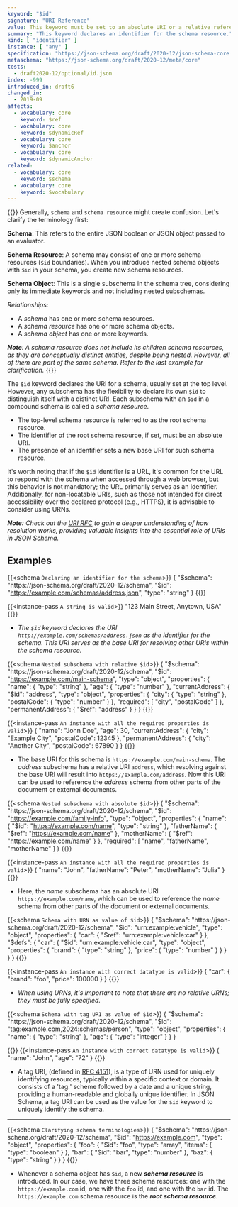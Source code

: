 ```yaml
---
keyword: "$id"
signature: "URI Reference"
value: This keyword must be set to an absolute URI or a relative reference as defined by [RFC 3986](https://www.rfc-editor.org/info/rfc3986)without a fragment
summary: "This keyword declares an identifier for the schema resource."
kind: [ "identifier" ]
instance: [ "any" ]
specification: "https://json-schema.org/draft/2020-12/json-schema-core.html#section-8.2.1"
metaschema: "https://json-schema.org/draft/2020-12/meta/core"
tests:
  - draft2020-12/optional/id.json
index: -999
introduced_in: draft6
changed_in:
  - 2019-09
affects:
  - vocabulary: core
    keyword: $ref
  - vocabulary: core
    keyword: $dynamicRef
  - vocabulary: core
    keyword: $anchor
  - vocabulary: core
    keyword: $dynamicAnchor
related:
  - vocabulary: core
    keyword: $schema
  - vocabulary: core
    keyword: $vocabulary
---
```


{{<learning-more>}}
Generally, `schema` and `schema resource` might create confusion. Let's clarify the terminology first:

**Schema**: This refers to the entire JSON boolean or JSON object passed to an evaluator.

**Schema Resource**: A schema may consist of one or more schema resources (`$id` boundaries). When you introduce nested schema objects with `$id` in your schema, you create new schema resources.

**Schema Object**: This is a single subschema in the schema tree, considering only its immediate keywords and not including nested subschemas.


_Relationships_:
* A _schema_ has one or more schema resources.
* A _schema resource_ has one or more schema objects.
* A _schema object_ has one or more keywords.

_**Note**: A schema resource does not include its children schema resources, as they are conceptually distinct entities, despite being nested.  However, all of them are part of the same schema. Refer to the last example for clarification._
{{</learning-more>}}

The `$id` keyword declares the URI for a schema, usually set at the top level. However, any subschema has the flexibility to declare its own `$id` to distinguish itself with a distinct URI. Each subschema with an `$id` in a compound schema is called a _schema resource_.

* The top-level schema resource is referred to as the root schema resource.
* The identifier of the root schema resource, if set, must be an absolute URI.
* The presence of an identifier sets a new base URI for such schema resource.

It's worth noting that if the `$id` identifier is a URL, it's common for the URL to respond with the schema when accessed through a web browser, but this behavior is not mandatory; the URL primarily serves as an identifier. Additionally, for non-locatable URIs, such as those not intended for direct accessibility over the declared protocol (e.g., HTTPS), it is advisable to consider using URNs.

_**Note:** Check out the [URI RFC](https://datatracker.ietf.org/doc/html/rfc3986) to gain a deeper understanding of how resolution works, providing valuable insights into the essential role of URIs in JSON Schema._


## Examples

{{<schema `Declaring an identifier for the schema`>}}
{
  "$schema": "https://json-schema.org/draft/2020-12/schema",
  "$id": "https://example.com/schemas/address.json",
  "type": "string"
}
{{</schema>}}

{{<instance-pass `A string is valid`>}}
"123 Main Street, Anytown, USA"
{{</instance-pass>}}


- _The `$id` keyword declares the URI `http://example.com/schemas/address.json` as the identifier for the schema. This URI serves as the base URI for resolving other URIs within the schema resource._

{{<schema `Nested subschema with relative $id`>}}
{
  "$schema": "https://json-schema.org/draft/2020-12/schema",
  "$id": "https://example.com/main-schema",
  "type": "object",
  "properties": {
    "name": { "type": "string" },
    "age": { "type": "number" },
    "currentAddress": {
      "$id": "address",
      "type": "object",
      "properties": {
        "city": { "type": "string" },
        "postalCode": { "type": "number" }
      },
      "required": [ "city", "postalCode" ]
    },
    "permanentAddress": {
      "$ref": "address"
    }
  }
}
{{</schema>}}

{{<instance-pass `An instance with all the required properties is valid`>}}
{
  "name": "John Doe",
  "age": 30,
  "currentAddress": {
    "city": "Example City",
    "postalCode": 12345
  },
  "permanentAddress": {
    "city": "Another City",
    "postalCode": 67890
  }
}
{{</instance-pass>}}

- The base URI for this schema is `https://example.com/main-schema`. The _address_ subschema has a relative URI `address`, which resolving against the base URI will result into `https://example.com/address`. Now this URI can be used to reference the  _address_ schema from other parts of the document or external documents.

{{<schema `Nested subschema with absolute $id`>}}
{
  "$schema": "https://json-schema.org/draft/2020-12/schema",
  "$id": "https://example.com/family-info",
  "type": "object",
  "properties": {
    "name": {
      "$id": "https://example.com/name",
      "type": "string"
    },
    "fatherName": { "$ref": "https://example.com/name" },
    "motherName": { "$ref": "https://example.com/name" }
  },
  "required": [ "name", "fatherName", "motherName" ]
}
{{</schema>}}

{{<instance-pass `An instance with all the required properties is valid`>}}
{
  "name": "John",
  "fatherName": "Peter",
  "motherName": "Julia"
}
{{</instance-pass>}}

- Here, the _name_ subschema has an absolute URI `https://example.com/name`, which can be used to reference the  _name_ schema from other parts of the document or external documents.

{{<schema `Schema with URN as value of $id`>}}
{
  "$schema": "https://json-schema.org/draft/2020-12/schema",
  "$id": "urn:example:vehicle",
  "type": "object",
  "properties": {
    "car": {
      "$ref": "urn:example:vehicle:car"
    }
  },
  "$defs": {
    "car": {
      "$id": "urn:example:vehicle:car",
      "type": "object",
      "properties": {
        "brand": { "type": "string" },
        "price": { "type": "number" }
      }
    }
  }
}
{{</schema>}}

{{<instance-pass `An instance with correct datatype is valid`>}}
{
  "car": {
    "brand": "foo",
    "price": 100000
  }
}
{{</instance-pass>}}

- _When using URNs, it's important to note that there are no relative URNs; they must be fully specified._

{{<schema `Schema with tag URI as value of $id`>}}
{
  "$schema": "https://json-schema.org/draft/2020-12/schema",
  "$id": "tag:example.com,2024:schemas/person",
  "type": "object",
  "properties": {
    "name": { "type": "string" },
    "age": { "type": "integer" }
  }
}

{{</schema>}}
{{<instance-pass `An instance with correct datatype is valid`>}}
{
  "name": "John",
  "age": "72"
}
{{</instance-pass>}}

- A tag URI, (defined in [RFC 4151](http://www.faqs.org/rfcs/rfc4151.html)), is a type of URN used for uniquely identifying resources, typically within a specific context or domain. It consists of a 'tag:' scheme followed by a date and a unique string, providing a human-readable and globally unique identifier. In JSON Schema, a tag URI can be used as the value for the `$id` keyword to uniquely identify the schema.

 ---

{{<schema `Clarifying schema terminologies`>}}
{
  "$schema": "https://json-schena.org/draft/2020-12/schema",
  "$id": "https://example.com",
  "type": "object",
  "properties": {
    "foo": {
      "$id": "foo",
      "type": "array",
      "items": { "type": "boolean" }
    },
    "bar": {
      "$id": "bar",
      "type": "number"
    },
    "baz": { "type": "string" }
  }
}
{{</schema>}}

-  Whenever a schema object has `$id`, a new ***schema resource*** is introduced. In our case, we have three schema resources: one with the `https://example.com` id, one with the `foo` id, and one with the `bar` id. The `https://example.com` schema resource is the ***root schema resource***.
